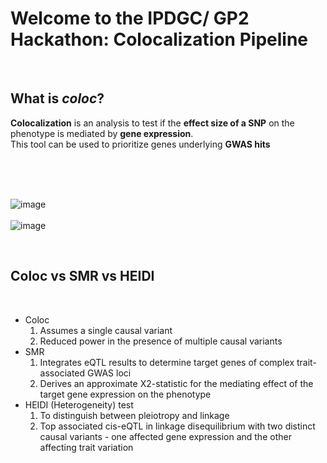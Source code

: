# Welcome to the IPDGC/ GP2 Hackathon: Colocalization Pipeline  

&nbsp;  

## What is _coloc_?  
**Colocalization** is an analysis to test if the **effect size of a SNP** on the phenotype is mediated by **gene expression**.  
This tool can be used to prioritize genes underlying **GWAS hits**  

&nbsp;  
&nbsp;  
&nbsp;  

![image](https://user-images.githubusercontent.com/84042456/117986308-cbe19b00-b339-11eb-8f90-3f33959f0a12.png)  
&nbsp;  
![image](https://user-images.githubusercontent.com/84042456/117987145-82458000-b33a-11eb-99d4-1e3573a14276.png)  

&nbsp;

## Coloc vs SMR vs HEIDI  
&nbsp;

* Coloc  
    1. Assumes a single causal variant  
    2. Reduced power in the presence of multiple causal variants  
* SMR  
    1. Integrates eQTL results to determine target genes of complex trait-associated GWAS loci  
    2. Derives an approximate X2-statistic for the mediating effect of the target gene expression on the phenotype  
* HEIDI (Heterogeneity) test  
    1. To distinguish between pleiotropy and linkage  
    2. Top associated cis-eQTL in linkage disequilibrium with two distinct causal variants - one affected gene expression and the other affecting trait variation  

